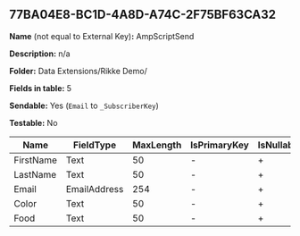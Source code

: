## 77BA04E8-BC1D-4A8D-A74C-2F75BF63CA32

**Name** (not equal to External Key)**:** AmpScriptSend

**Description:** n/a

**Folder:** Data Extensions/Rikke Demo/

**Fields in table:** 5

**Sendable:** Yes (`Email` to `_SubscriberKey`)

**Testable:** No

| Name | FieldType | MaxLength | IsPrimaryKey | IsNullable | DefaultValue |
| --- | --- | --- | --- | --- | --- |
| FirstName | Text | 50 | - | + |  |
| LastName | Text | 50 | - | + |  |
| Email | EmailAddress | 254 | - | + |  |
| Color | Text | 50 | - | + |  |
| Food | Text | 50 | - | + |  |
